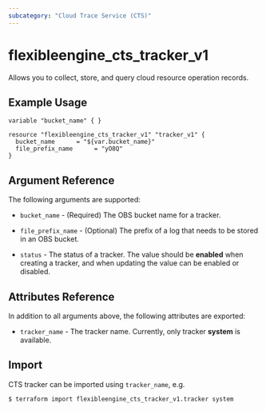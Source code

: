 ```yaml
---
subcategory: "Cloud Trace Service (CTS)"
---
```


# flexibleengine_cts_tracker_v1

Allows you to collect, store, and query cloud resource operation records.

## Example Usage

 ```hcl
 variable "bucket_name" { }
 
 resource "flexibleengine_cts_tracker_v1" "tracker_v1" {
   bucket_name      = "${var.bucket_name}"
   file_prefix_name      = "yO8Q"
 }

 ```
## Argument Reference
The following arguments are supported:

* `bucket_name` - (Required) The OBS bucket name for a tracker.

* `file_prefix_name` - (Optional) The prefix of a log that needs to be stored in an OBS bucket. 

* `status` - The status of a tracker. The value should be **enabled** when creating a tracker, and when updating the value can be enabled or disabled.


## Attributes Reference
In addition to all arguments above, the following attributes are exported:

* `tracker_name` - The tracker name. Currently, only tracker **system** is available.


## Import

CTS tracker can be imported using  `tracker_name`, e.g.

```
$ terraform import flexibleengine_cts_tracker_v1.tracker system
```




